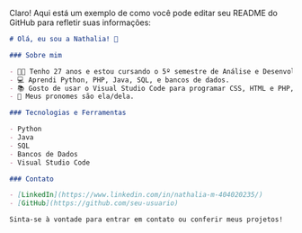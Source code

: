 Claro! Aqui está um exemplo de como você pode editar seu README do GitHub para refletir suas informações:

```markdown
# Olá, eu sou a Nathalia! 👋

### Sobre mim

- 👩‍🎓 Tenho 27 anos e estou cursando o 5º semestre de Análise e Desenvolvimento de Sistemas.
- 💻 Aprendi Python, PHP, Java, SQL, e bancos de dados.
- 📚 Gosto de usar o Visual Studio Code para programar CSS, HTML e PHP, para desenvolvimento web.
- 🌟 Meus pronomes são ela/dela.

### Tecnologias e Ferramentas

- Python
- Java
- SQL
- Bancos de Dados
- Visual Studio Code

### Contato

- [LinkedIn](https://www.linkedin.com/in/nathalia-m-404020235/) 
- [GitHub](https://github.com/seu-usuario) 

Sinta-se à vontade para entrar em contato ou conferir meus projetos!
```

